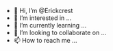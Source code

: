 - 👋 Hi, I’m @Erickcrest
- 👀 I’m interested in ...
- 🌱 I’m currently learning ...
- 💞️ I’m looking to collaborate on ...
- 📫 How to reach me ...

<!---
Erickcrest/Erickcrest is a ✨ special ✨ repository because its `README.md` (this file) appears on your GitHub profile.
You can click the Preview link to take a look at your changes.
--->

